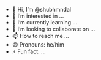 - 👋 Hi, I’m @shubhmndal
- 👀 I’m interested in ...
- 🌱 I’m currently learning ...
- 💞️ I’m looking to collaborate on ...
- 📫 How to reach me ...
- 😄 Pronouns: he/him
- ⚡ Fun fact: ...

<!---
shubhmndal/shubhmndal is a ✨ special ✨ repository because its `README.md` (this file) appears on your GitHub profile.
You can click the Preview link to take a look at your changes.
--->
